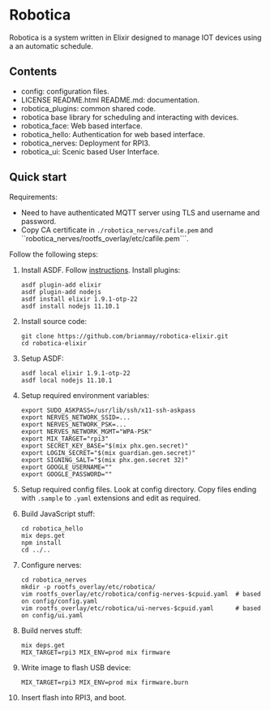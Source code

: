 # Robotica

Robotica is a system written in Elixir designed to manage IOT devices using a an
automatic schedule.

## Contents

* config: configuration files.
* LICENSE README.html README.md: documentation.
* robotica_plugins: common shared code.
* robotica base library for scheduling and interacting with devices.
* robotica_face: Web based interface.
* robotica_hello: Authentication for web based interface.
* robotica_nerves: Deployment for RPI3.
* robotica_ui: Scenic based User Interface.

## Quick start

Requirements:

* Need to have authenticated MQTT server using TLS and username and password.
* Copy CA certificate in ``./robotica_nerves/cafile.pem`` and ``robotica_nerves/rootfs_overlay/etc/cafile.pem```.

Follow the following steps:

1. Install ASDF. Follow [instructions](https://asdf-vm.com/#/core-manage-asdf-vm). Install plugins:

    ```
    asdf plugin-add elixir
    asdf plugin-add nodejs
    asdf install elixir 1.9.1-otp-22
    asdf install nodejs 11.10.1
    ```

2. Install source code:

    ```
    git clone https://github.com/brianmay/robotica-elixir.git
    cd robotica-elixir
    ```

3. Setup ASDF:

    ```
    asdf local elixir 1.9.1-otp-22
    asdf local nodejs 11.10.1
    ```

4. Setup required environment variables:

    ```
    export SUDO_ASKPASS=/usr/lib/ssh/x11-ssh-askpass
    export NERVES_NETWORK_SSID=...
    export NERVES_NETWORK_PSK=...
    export NERVES_NETWORK_MGMT="WPA-PSK"
    export MIX_TARGET="rpi3"
    export SECRET_KEY_BASE="$(mix phx.gen.secret)"
    export LOGIN_SECRET="$(mix guardian.gen.secret)"
    export SIGNING_SALT="$(mix phx.gen.secret 32)"
    export GOOGLE_USERNAME=""
    export GOOGLE_PASSWORD=""
    ```

5. Setup required config files. Look at config directory. Copy files ending with
   `.sample` to `.yaml` extensions and edit as required.

6. Build JavaScript stuff:

    ```
    cd robotica_hello
    mix deps.get
    npm install
    cd ../..
    ```

7. Configure nerves:

    ```
    cd robotica_nerves
    mkdir -p rootfs_overlay/etc/robotica/
    vim rootfs_overlay/etc/robotica/config-nerves-$cpuid.yaml  # based on config/config.yaml
    vim rootfs_overlay/etc/robotica/ui-nerves-$cpuid.yaml      # based on config/ui.yaml
    ```

8. Build nerves stuff:

    ```
    mix deps.get
    MIX_TARGET=rpi3 MIX_ENV=prod mix firmware
    ```

9. Write image to flash USB device:

    ```
    MIX_TARGET=rpi3 MIX_ENV=prod mix firmware.burn
    ```

10. Insert flash into RPI3, and boot.
